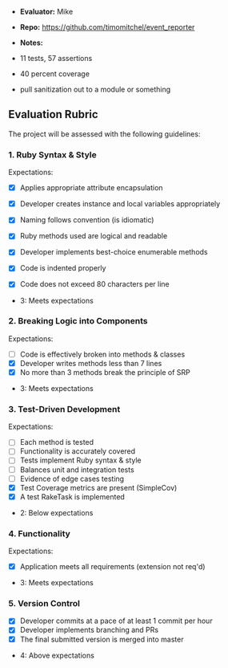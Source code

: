* **Evaluator:** Mike
* **Repo:** https://github.com/timomitchel/event_reporter
* **Notes:**

* 11 tests, 57 assertions
* 40 percent coverage
* pull sanitization out to a module or something
## Evaluation Rubric

The project will be assessed with the following guidelines:

### 1. Ruby Syntax & Style

Expectations:

- [x] Applies appropriate attribute encapsulation
- [x] Developer creates instance and local variables appropriately
- [x] Naming follows convention (is idiomatic)
- [x] Ruby methods used are logical and readable
- [x] Developer implements best-choice enumerable methods
- [x] Code is indented properly
- [x] Code does not exceed 80 characters per line


* 3: Meets expectations

### 2. Breaking Logic into Components

Expectations:

- [ ] Code is effectively broken into methods & classes
- [x] Developer writes methods less than 7 lines
- [x] No more than 3 methods break the principle of SRP

* 3: Meets expectations


### 3. Test-Driven Development

Expectations:

- [ ] Each method is tested
- [ ] Functionality is accurately covered
- [ ] Tests implement Ruby syntax & style
- [ ] Balances unit and integration tests
- [ ] Evidence of edge cases testing
- [x] Test Coverage metrics are present (SimpleCov)
- [x] A test RakeTask is implemented

* 2: Below expectations


### 4. Functionality

Expectations:

- [x] Application meets all requirements (extension not req'd)

* 3: Meets expectations


### 5. Version Control

- [x] Developer commits at a pace of at least 1 commit per hour
- [x] Developer implements branching and PRs
- [x] The final submitted version is merged into master

* 4: Above expectations

